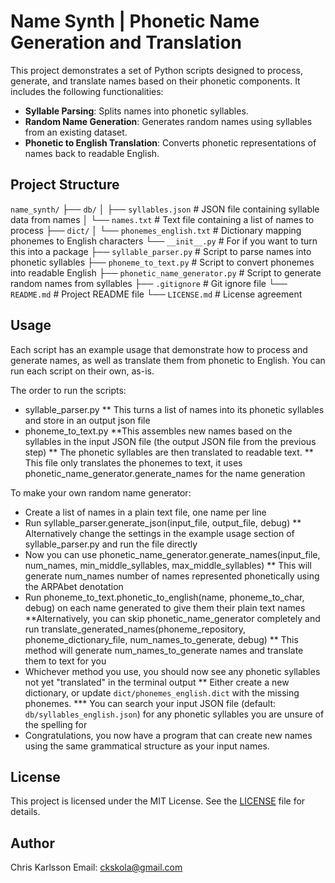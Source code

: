 # Name Synth | Phonetic Name Generation and Translation

This project demonstrates a set of Python scripts designed to process, generate, and translate names based on their phonetic components. It includes the following functionalities:

- **Syllable Parsing**: Splits names into phonetic syllables.
- **Random Name Generation**: Generates random names using syllables from an existing dataset.
- **Phonetic to English Translation**: Converts phonetic representations of names back to readable English.

## Project Structure

`name_synth/`
├── `db/`
│   ├── `syllables.json`          # JSON file containing syllable data from names
│   └── `names.txt`               # Text file containing a list of names to process
├── `dict/`
│   └── `phonemes_english.txt`    # Dictionary mapping phonemes to English characters
└── `__init__.py`                 # For if you want to turn this into a package
├── `syllable_parser.py`          # Script to parse names into phonetic syllables
├── `phoneme_to_text.py`          # Script to convert phonemes into readable English
├── `phonetic_name_generator.py`  # Script to generate random names from syllables
├── `.gitignore`                  # Git ignore file
└── `README.md`                   # Project README file
└── `LICENSE.md`                  # License agreement

## Usage

Each script has an example usage that demonstrate how to process and generate names, as well as translate them from phonetic to English.
You can run each script on their own, as-is.

The order to run the scripts:

- syllable_parser.py
** This turns a list of names into its phonetic syllables and store in an output json file
- phoneme_to_text.py
**This assembles new names based on the syllables in the input JSON file (the output JSON file from the previous step)
** The phonetic syllables are then translated to readable text.
** This file only translates the phonemes to text, it uses phonetic_name_generator.generate_names for the name generation

To make your own random name generator:

- Create a list of names in a plain text file, one name per line
- Run syllable_parser.generate_json(input_file, output_file, debug)
** Alternatively change the settings in the example usage section of syllable_parser.py and run the file directly
- Now you can use phonetic_name_generator.generate_names(input_file, num_names, min_middle_syllables, max_middle_syllables)
** This will generate num_names number of names represented phonetically using the ARPAbet denotation
- Run phoneme_to_text.phonetic_to_english(name, phoneme_to_char, debug) on each name generated to give them their plain text names
**Alternatively, you can skip phonetic_name_generator completely and run translate_generated_names(phoneme_repository, phoneme_dictionary_file, num_names_to_generate, debug)
** This method will generate num_names_to_generate names and translate them to text for you
- Whichever method you use, you should now see any phonetic syllables not yet "translated" in the terminal output
** Either create a new dictionary, or update `dict/phonemes_english.dict` with the missing phonemes.
*** You can search your input JSON file (default: `db/syllables_english.json`) for any phonetic syllables you are unsure of the spelling for
- Congratulations, you now have a program that can create new names using the same grammatical structure as your input names.

## License

This project is licensed under the MIT License. See the [LICENSE](LICENSE.md) file for details.

## Author

Chris Karlsson
Email: <ckskola@gmail.com>
